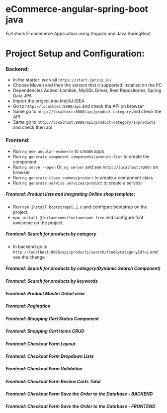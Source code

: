 # eCommerce-angular-spring-boot java
Full stack E-commerce Application using Angular and Java SpringBoot



# Project Setup and Configuration:

### Backend:
* In the starter: we visit ```https://start.spring.io/``` 
* Choose Maven and then the version that it supported installed on the PC 
* Dependencies Added:  Lombok, MySQL Driver, Rest Repositories, Spring Data JPA
* Import the project into IntelliJ IDEA
* Go to ```http://localhost:8080/api``` and check the API on browser
* Same go to ```http://localhost:8080/api/product-category``` and check the API
* Same go to ```http://localhost:8080/api/product-category/1/products``` and check then api


### Frontend:

* Run ```ng new angular-ecmmerce``` to create apps
* Run ```ng generate component components/product-list``` to create the component
* Run ```ng serve --open``` Or, ```ng server``` and see ```http://localhost:4200/``` on browser
* Run ```ng generate class common/product``` to create a component class
* Run ```ng generate service services/product``` to create a service

##### Frontend: Product lists and integrating Online shop template:

* Run ```npm install bootstrap@5.2.0``` and configure bootstrap on the project.
* ```npm install @fortawesome/fontawesome-free``` and configure font awesome on the project.

##### Frontend: Search for products by category

* In backend go to ```http://localhost:8080/api/products/search/findByCategoryId?=1``` and see the change
##### Frontend: Search for products by category(Dynamic Search Component)
##### Frontend: Search for products by keywords
##### Frontend: Product Master Detail view
##### Frontend: Pagination
##### Frontend: Shopping Cart Status Component
##### Frontend: Shopping Cart Items CRUD
##### Frontend: Checkout Form Layout
##### Frontend: Checkout Form Dropdown Lists
##### Frontend: Checkout Form Validation
##### Frontend: Checkout Form Review Carts Total
##### Frontend: Checkout Form Save the Order to the Database - BACKEND
##### Frontend: Checkout Form Save the Order to the Database - FRONTEND  





























  

  
